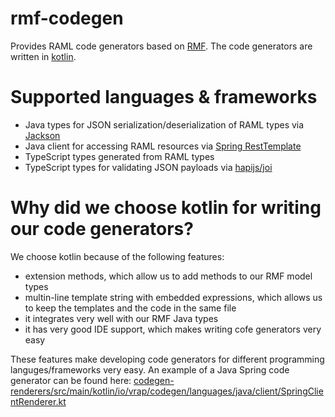 # rmf-codegen

Provides RAML code generators based on [RMF](https://github.com/vrapio/rest-modeling-framework).
The code generators are written in [kotlin](https://kotlinlang.org/).

# Supported languages & frameworks

* Java types for JSON serialization/deserialization of RAML types via [Jackson](https://github.com/FasterXML/jackson)
* Java client for accessing RAML resources via [Spring RestTemplate](https://docs.spring.io/spring/docs/current/spring-framework-reference/web.html#webmvc-resttemplate)
* TypeScript types generated from RAML types
* TypeScript types for validating JSON payloads via [hapijs/joi](https://github.com/hapijs/joi)

# Why did we choose kotlin for writing our code generators?

We choose kotlin because of the following features:
* extension methods, which allow us to add methods to our RMF model types
* multin-line template string with embedded expressions, which allows us to keep the templates and the code in the same file
* it integrates very well with our RMF Java types
* it has very good IDE support, which makes writing cofe generators very easy

These features make developing code generators for different programming languges/frameworks very easy. 
An example of a Java Spring code generator can be found here: [codegen-renderers/src/main/kotlin/io/vrap/codegen/languages/java/client/SpringClientRenderer.kt](https://github.com/vrapio/rmf-codegen/blob/master/codegen-renderers/src/main/kotlin/io/vrap/codegen/languages/java/client/SpringClientRenderer.kt)
